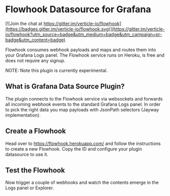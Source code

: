 # Flowhook Datasource for Grafana

[![Join the chat at https://gitter.im/verticle-io/flowhook](https://badges.gitter.im/verticle-io/flowhook.svg)](https://gitter.im/verticle-io/flowhook?utm_source=badge&utm_medium=badge&utm_campaign=pr-badge&utm_content=badge)

Flowhook consumes webhook payloads and maps and routes them into your Grafana Logs panel.
The Flowhook service runs on Heroku, is free and does not require any signup.

NOTE: Note this plugin is currently experimental.

## What is Grafana Data Source Plugin?

The plugin connects to the Flowhook service via websockets and forwards all incoming webhook events to the standard Grafana Logs panel. In order to pick the right data you map payloads with JsonPath selectors (Jayway implementation).

## Create a Flowhook

Head over to https://flowhook.herokuapp.com/ and follow the instructions to create a new Flowhook. Copy the ID and configure your plugin datasource to use it.

## Test the Flowhook

Now trigger a couple of webhooks and watch the contents emerge in the Logs panel or Explorer.

